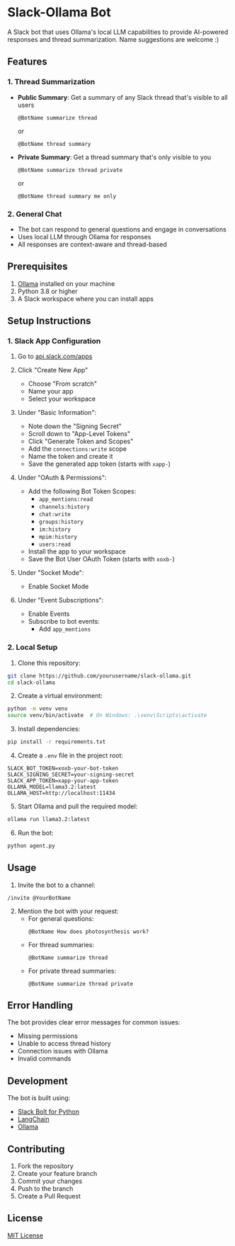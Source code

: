 # Slack-Ollama Bot

A Slack bot that uses Ollama's local LLM capabilities to provide AI-powered responses and thread summarization. Name suggestions are welcome :) 

## Features

### 1. Thread Summarization
- **Public Summary**: Get a summary of any Slack thread that's visible to all users
  ```
  @BotName summarize thread
  ```
  or
  ```
  @BotName thread summary
  ```

- **Private Summary**: Get a thread summary that's only visible to you
  ```
  @BotName summarize thread private
  ```
  or
  ```
  @BotName thread summary me only
  ```

### 2. General Chat
- The bot can respond to general questions and engage in conversations
- Uses local LLM through Ollama for responses
- All responses are context-aware and thread-based

## Prerequisites

1. [Ollama](https://ollama.ai/) installed on your machine
2. Python 3.8 or higher
3. A Slack workspace where you can install apps

## Setup Instructions

### 1. Slack App Configuration

1. Go to [api.slack.com/apps](https://api.slack.com/apps)
2. Click "Create New App"
   - Choose "From scratch"
   - Name your app
   - Select your workspace

3. Under "Basic Information":
   - Note down the "Signing Secret"
   - Scroll down to "App-Level Tokens"
   - Click "Generate Token and Scopes"
   - Add the `connections:write` scope
   - Name the token and create it
   - Save the generated app token (starts with `xapp-`)

4. Under "OAuth & Permissions":
   - Add the following Bot Token Scopes:
     - `app_mentions:read`
     - `channels:history`
     - `chat:write`
     - `groups:history`
     - `im:history`
     - `mpim:history`
     - `users:read`
   - Install the app to your workspace
   - Save the Bot User OAuth Token (starts with `xoxb-`)

5. Under "Socket Mode":
   - Enable Socket Mode

6. Under "Event Subscriptions":
   - Enable Events
   - Subscribe to bot events:
     - Add `app_mentions`

### 2. Local Setup

1. Clone this repository:
```bash
git clone https://github.com/yourusername/slack-ollama.git
cd slack-ollama
```

2. Create a virtual environment:
```bash
python -m venv venv
source venv/bin/activate  # On Windows: .\venv\Scripts\activate
```

3. Install dependencies:
```bash
pip install -r requirements.txt
```

4. Create a `.env` file in the project root:
```env
SLACK_BOT_TOKEN=xoxb-your-bot-token
SLACK_SIGNING_SECRET=your-signing-secret
SLACK_APP_TOKEN=xapp-your-app-token
OLLAMA_MODEL=llama3.2:latest
OLLAMA_HOST=http://localhost:11434
```

5. Start Ollama and pull the required model:
```bash
ollama run llama3.2:latest
```

6. Run the bot:
```bash
python agent.py
```

## Usage

1. Invite the bot to a channel:
```
/invite @YourBotName
```

2. Mention the bot with your request:
   - For general questions:
     ```
     @BotName How does photosynthesis work?
     ```
   - For thread summaries:
     ```
     @BotName summarize thread
     ```
   - For private thread summaries:
     ```
     @BotName summarize thread private
     ```

## Error Handling

The bot provides clear error messages for common issues:
- Missing permissions
- Unable to access thread history
- Connection issues with Ollama
- Invalid commands

## Development

The bot is built using:
- [Slack Bolt for Python](https://slack.dev/bolt-python/concepts)
- [LangChain](https://python.langchain.com/docs/get_started/introduction)
- [Ollama](https://ollama.ai/docs)

## Contributing

1. Fork the repository
2. Create your feature branch
3. Commit your changes
4. Push to the branch
5. Create a Pull Request

## License

[MIT License](LICENSE)
